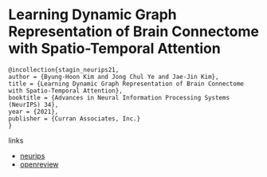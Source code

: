 # Learning Dynamic Graph Representation of Brain Connectome with Spatio-Temporal Attention

```
@incollection{stagin_neurips21,
author = {Byung-Hoon Kim and Jong Chul Ye and Jae-Jin Kim},
title = {Learning Dynamic Graph Representation of Brain Connectome with Spatio-Temporal Attention},
booktitle = {Advances in Neural Information Processing Systems (NeurIPS) 34},
year = {2021},
publisher = {Curran Associates, Inc.}
}
```

links
- [neurips](https://neurips.cc/Conferences/2021/ScheduleMultitrack?event=28351)
- [openreview](https://openreview.net/forum?id=X7GEA3KiJiH)
